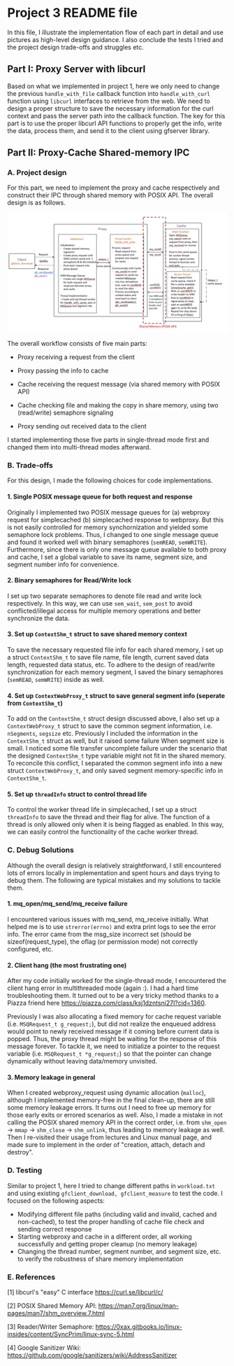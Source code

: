 # Project 3 README file
In this file, I illustrate the implementation flow of each part in detail and use pictures as high-level design guidance. I also conclude the tests I tried and the project design trade-offs and struggles etc.

## Part I: Proxy Server with libcurl

Based on what we implemented in project 1, here we only need to change the previous `handle_with_file` callback function into  `handle_with_curl` function using `libcurl` interfaces to retrieve from the web. We need to design a proper structure to save the necessary information for the curl context and pass the server path into the callback function. The key for this part is to use the proper libcurl API functions to properly get the info, write the data, process them, and send it to the client using gfserver library.

## Part II: Proxy-Cache Shared-memory IPC

### A. Project design
For this part, we need to implement the proxy and cache respectively and construct their IPC through shared memory with POSIX API. The overall design is as follows.

![Proxy Cache Communication Flow](docs/design.png)

The overall workflow consists of five main parts:

- Proxy receiving a request from the client

- Proxy passing the info to cache

- Cache receiving the request message (via shared memory with POSIX API) 

- Cache checking file and making the copy in share memory, using two (read/write) semaphore signaling

- Proxy sending out received data to the client

I started implementing those five parts in single-thread mode first and changed them into multi-thread modes afterward.

### B. Trade-offs
For this design, I made the following choices for code implementations.

#### 1. Single POSIX message queue for both request and response
Originally I implemented two POSIX message queues for (a) webproxy request for simplecached (b) simplecached response to webproxy. But this is not easily controlled for memory synchornization and yielded some semaphore lock problems. Thus, I changed to one single message queue and found it worked well with binary semaphores (`semREAD`, `semWRITE`). Furthermore, since there is only one message queue available to both proxy and cache, I set a global variable to save its name, segment size, and segment number info for convenience.

#### 2. Binary semaphores for Read/Write lock
I set up two separate semaphores to denote file read and write lock respectively. In this way, we can use  `sem_wait`, `sem_post` to avoid conflicted/illegal access for multiple memory operations and better synchronize the data.

#### 3. Set up `ContextShm_t` struct to save shared memory context
To save the necessary requested file info for each shared memory, I set up a struct `ContextShm_t` to save file name, file length, current saved data length, requested data status, etc. To adhere to the design of read/write synchronization for each memory segment, I saved the binary semaphores (`semREAD`, `semWRITE`) inside as well.

#### 4. Set up `ContextWebProxy_t` struct to save general segment info (seperate from `ContextShm_t`)
To add on the `ContextShm_t` struct design discussed above, I also set up a `ContextWebProxy_t` struct to save the common segment information, i.e. `nSegments`, `segsize` etc. Previously I included the information in the `ContextShm_t` struct as well, but it raised some failure When segment size is small. I noticed some file transfer uncomplete failure under the scenario that the designed `ContextShm_t` type variable might not fit in the shared memory. To reconcile this conflict, I separated the common segment info into a new struct `ContextWebProxy_t`, and only saved segment memory-specific info in `ContextShm_t`.


#### 5. Set up `threadInfo` struct to control thread life
To control the worker thread life in simplecached, I set up a struct `threadInfo` to save the thread and their flag for alive. The function of a thread is only allowed only when it is being flagged as enabled. In this way, we can easily control the functionality of the cache worker thread.

### C. Debug Solutions
Although the overall design is relatively straightforward, I still encountered lots of errors locally in implementation and spent hours and days trying to debug them. The following are typical mistakes and my solutions to tackle them.

#### 1. mq_open/mq_send/mq_receive failure
I encountered various issues with mq_send, mq_receive initially. What helped me is to use `strerror(errno)` and extra print logs to see the error info. The error came from the msg_size incorrect set (should be sizeof(request_type), the oflag (or permission mode) not correctly configured, etc.

#### 2. Client hang (the most frustrating one)
After my code initially worked for the single-thread mode, I encountered the client hang error in multithreaded mode (again :). I had a hard time troubleshooting them. It turned out to be a very tricky method thanks to a Piazza friend here https://piazza.com/class/ksj1dzntsni27l?cid=1360.

Previously I was also allocating a fixed memory for cache request variable (i.e. `MSQRequest_t g_request;`), but did not realize the enqueued address would point to newly received message if it coming before current data is popped. Thus, the proxy thread might be waiting for the response of this message forever. To tackle it, we need to initialize a pointer to the request variable (i.e. `MSQRequest_t *g_request;`) so that the pointer can change dynamically without leaving data/memory unvisited.

#### 3. Memory leakage in general
When I created webproxy_request using dynamic allocation (`malloc`), although I implemented memory-free in the final clean-up, there are still some memory leakage errors. It turns out I need to free up memory for those early exits or errored scenarios as well. Also, I made a mistake in not calling the POSIX shared memory API in the correct order, i.e. from `shm_open` -> `mmap` -> `shm_close` -> `shm_unlink`, thus leading to memory leakage as well. Then I re-visited their usage from lectures and Linux manual page, and made sure to implement in the order of "creation, attach, detach and destroy".

### D. Testing
Similar to project 1, here I tried to change different paths in `workload.txt` and using existing `gfclient_download, gfclient_measure` to test the code. I focused on the following aspects:
- Modifying different file paths (including valid and invalid, cached and non-cached), to test the proper handling of cache file check and sending correct response
- Starting webproxy and cache in a different order, all working successfully and getting proper cleanup (no memory leakage)
- Changing the thread number, segment number, and segment size, etc. to verify the robustness of share memory implementation

### E. References
[1] libcurl's "easy" C interface https://curl.se/libcurl/c/

[2] POSIX Shared Memory API: https://man7.org/linux/man-pages/man7/shm_overview.7.html

[3] Reader/Writer Semaphore: https://0xax.gitbooks.io/linux-insides/content/SyncPrim/linux-sync-5.html

[4] Google Sanitizer Wiki: https://github.com/google/sanitizers/wiki/AddressSanitizer
